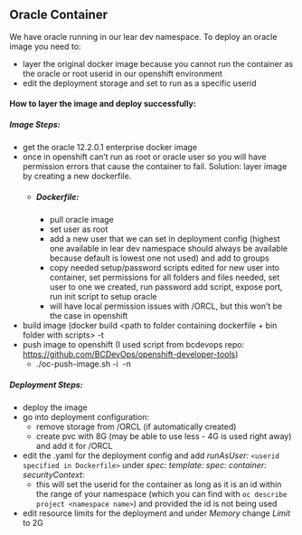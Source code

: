 ## Oracle Container

We have oracle running in our lear dev namespace. To deploy an oracle image you need to:
 - layer the original docker image because you cannot run the container as the oracle or root userid in our openshift environment
 - edit the deployment storage and set to run as a specific userid

#### How to layer the image and deploy successfully:
##### Image Steps: 
- get the oracle 12.2.0.1 enterprise docker image
- once in openshift can’t run as root or oracle user so you will have permission errors that cause the container to fail. Solution: layer image by creating a new dockerfile.
    - ##### Dockerfile:
	    - pull oracle image
	    - set user as root
	    - add a new user that we can set in deployment config (highest one available in lear dev namespace should always be available because default is lowest one not used) and add to groups
	    - copy needed setup/password scripts edited for new user into container, set permissions for all folders and files needed, set user to one we created, run password add script, expose port, run init script to setup oracle
	    - will have local permission issues with /ORCL, but this won’t be the case in openshift
- build image (docker build <path to folder containing dockerfile + bin folder with scripts> -t <image name>
- push image to openshift (I used script from bcdevops repo: https://github.com/BCDevOps/openshift-developer-tools) 
	- ./oc-push-image.sh -i <image name> -n <ns>

##### Deployment Steps:
- deploy the image 
- go into deployment configuration:
	- remove storage from /ORCL (if automatically created)
	- create pvc with 8G (may be able to use less - 4G is used right away) and add it for /ORCL
- edit the .yaml for the deployment config and add *runAsUser:* `<userid specified in Dockerfile>` under *spec: template: spec: container: securityContext:*
	- this will set the userid for the container as long as it is an id within the range of your namespace (which you can find with `oc describe project <namespace name>`) and provided the id is not being used
- edit resource limits for the deployment and under *Memory* change *Limit* to 2G
		
